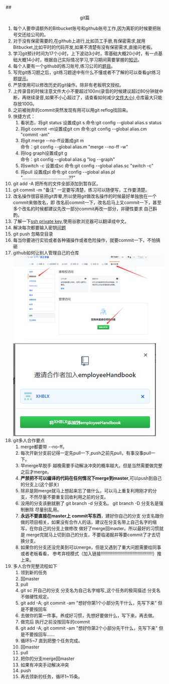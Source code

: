 ##<center>git篇</center>
1. 每个人要申请额外的Bitbucket账号和github账号工作,因为离职的时候要把账号交还给公司的。
2. 对于没有保密需要的,在github上进行,比如员工手册,有保密需求,就用Bitbucket,比如平时的代码开发,如果不清楚有没有保密需求,直接问老板。
3. 学习git预计时间为17个小时，上下波动3小时，零基础大概20小时，有一点基础大概14小时，根据自己实际情况学习,学习期间需要掌握的[知识](git总结.md)。
4. 每个人要有一个github的练习账号,练习公司的[题目](git练习题.md)。
5. 写完git练习题之后，git练习题途中有什么不懂或者不了解的可以查看git练习题[提示](git练习题提示.md)。
6. 严禁使用可以修改历史的git操作。除非有老板明文授权。
7. 上传录音的时候注意文件大小不要超过100m(录音的时候建议超过80分钟就中断，再继续录音,如果不小心超过了，请查看如何减少[文件大小](https://jingyan.baidu.com/article/359911f550cf7757fe03063b.html)),仓库最大只能存放100G。
8. 之前被抛弃的commit突然发现有用可以用git reflog找回来。
9. 快捷方式：
    1. 看状态，将git status 设置成git s
    命令:git config --global alias.s status
    2. 将git commit -m设置成git cm
    命令:git config --global alias.cm "commit -am"
    3. 将git merge --no-ff设置成git m   
    命令：git config --global alias.m "merge --no-ff -w"
    4. 将log graph设置成git g   
    命令：git config --global alias.g "log --graph"
    5. 将switch -c 设置成sc
    命令:git config --global alias.sc "switch -c"
    6. 将pull 设置成pl
    命令:git config --global alias.pl ".....................................??"
10. git add -A 把所有的文件全部添加到暂存区。
11. git commit -m "备注" 一定要写清楚，练习可以随便写，工作要清楚。
12. 改名操作很容易把git弄晕,所以使用git做改名操作的时候最好单独放在一个commit来做改名，即 改名前commit一下，改名后马上又commit一下，甚至多个改名的时候都建议先改一部分commit再改一部分，非硬性要求 自己斟酌。
13. 了解一下[ssh private key](https://confluence.atlassian.com/bitbucket/set-up-an-ssh-key-728138079.html),使用谷歌浏览器可以翻译成中文。
14. 解决每次都要输入密钥[问题](http://www.wechatbus.com/artifice/9.html)
15. git push 忽略空目录
17. 每当你要进行实验或者各种骚操作或者危险操作，就要commit一下，不怕搞砸
16. github如何让别人管理自己的仓库
![img](img/添加权限1.jpg )
![img](img/添加权限2.jpg )
18. git多人合作要点
    1. merge都要带 --no-ff。
    2. 每次开新分支前记得一定先pull一下,push之前先pull，有事没事pull一下。
    3. 早merge早脱手 越晚需要手动解决冲突的概率越大。但是当然需要做完整之后才merge。 
    4. **严禁把不可以编译的代码在任何情况下merge到master**,可以push到自己的分支上(这个部关)
    5. 除非是刚merge就马上想起来忘了做什么，可以马上重复利用刚才的分支，不然尽量不要重复回收利用之前的分支。
    6. 没用的分支该删就删了 git branch -d 分支名。 git branch -D 分支名是强制删除 尽量别乱用。
    7. **永远不要直接在master上 commit写东西**，建好你自己的分支 分支名跟你做的项目相关，如果没有合作人的话，建议在分支名带上自己名字的缩写，在你自己的分支上做修改 做好了merge回master。所以最好的习惯就是 merge完就马上切到自己的分支，不要临渴掘井等要commit了才去切换分支。
    8. 如果你的分支还没完美到可以merge，但是又遇到了重大问题需要给同事或者老板看看， 参考弃枝模式（加入链接!!!!!!!!!!!!!!!!!!!!!!!!!!!!!!!!!!!!!!!!!）推上来。
19. 多人合作完整流程如下
    1. 领到新的任务
    2. 回master
    3. pull
    4. git sc 开自己的分支 分支名为自己名字缩写_这个任务的极简描述 分支名不做硬性规定。
    5. git add -A; git commit -am "想好你第1个小部分先干什么，先写下来" 但是不要按回车
    6. 去做你的第一件事。养成好习惯，先想好要做什么，写下来，再去做。
    7. 做完后 执行之前没按回车的commit
    8. git add -A; git commit -am "想好你第2个小部分先干什么，先写下来" 但是不要按回车……
    9. 循环5~7 直到把整个任务完成。
    10. 回master
    11. pull
    12. 把你的分支merge回master
    13. 如果有冲突手动解决冲突
    14. push
    15. 再去领新的任务，循环1~15条。